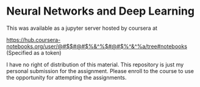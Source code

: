 # Neural Networks and Deep Learning
This was available as a jupyter server hosted by coursera at 

https://hub.coursera-notebooks.org/user/@#$$#@#$%&^%$#@#$%^&^%a/tree#notebooks (Specified as a token)

I have no right of distribution of this material. This repository is just my personal submission for the assignment. Please enroll to the course to use the opportunity for attempting the assignments.
